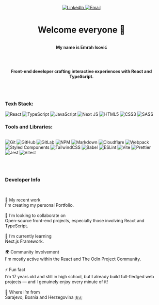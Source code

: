 <br></br>

<div align="center">
<a href="https://linkedin.com/in/emrah-isovic-380127353">
<img src="https://img.shields.io/badge/LinkedIn-%230077B5?style=for-the-badge&logo=LinkedIn&logoColor=white" alt="LinkedIn"/>
</a>
<a href="mailto:emrahisovic20@gmail.com">
<img src="https://img.shields.io/badge/Email-D14836?style=for-the-badge&logo=Gmail&logoColor=white" alt="Email"/>
</a>
</div>
<div style="margin-top:48px;"></div>
<h1 align="center">Welcome everyone 👋</h1>
<div style="margin-top:32px;"></div>
<p align="center"><strong>My name is Emrah Isović</strong></p>

<br></br>

<p align="center"><b>Front-end developer crafting interactive experiences with React and TypeScript.</b><p>

<br></br>

### Texh Stack: 

![React](https://img.shields.io/badge/react-%2320232a.svg?style=for-the-badge&logo=react&logoColor=%2361DAFB) ![TypeScript](https://img.shields.io/badge/typescript-%23007ACC.svg?style=for-the-badge&logo=typescript&logoColor=white) ![JavaScript](https://img.shields.io/badge/javascript-%23323330.svg?style=for-the-badge&logo=javascript&logoColor=%23F7DF1E) ![Next JS](https://img.shields.io/badge/Next-black?style=for-the-badge&logo=next.js&logoColor=white) ![HTML5](https://img.shields.io/badge/html5-%23E34F26.svg?style=for-the-badge&logo=html5&logoColor=white)  ![CSS3](https://img.shields.io/badge/css-%231572B6.svg?style=for-the-badge&logo=css&logoColor=white) ![SASS](https://img.shields.io/badge/SASS-hotpink.svg?style=for-the-badge&logo=SASS&logoColor=white)


### Tools and Libraries:

<div style="margin-top:32px;"></div>

![Git](https://img.shields.io/badge/git-%23F05033.svg?style=for-the-badge&logo=git&logoColor=white) ![GitHub](https://img.shields.io/badge/github-%23121011.svg?style=for-the-badge&logo=github&logoColor=white) ![GitLab](https://img.shields.io/badge/gitlab-%23181717.svg?style=for-the-badge&logo=gitlab&logoColor=white) ![NPM](https://img.shields.io/badge/NPM-%23CB3837.svg?style=for-the-badge&logo=npm&logoColor=white)
![Markdown](https://img.shields.io/badge/markdown-%23000000.svg?style=for-the-badge&logo=markdown&logoColor=white) ![Cloudflare](https://img.shields.io/badge/Cloudflare-F38020?style=for-the-badge&logo=Cloudflare&logoColor=white) ![Webpack](https://img.shields.io/badge/webpack-%238DD6F9.svg?style=for-the-badge&logo=webpack&logoColor=black) ![Styled Components](https://img.shields.io/badge/styled--components-DB7093?style=for-the-badge&logo=styled-components&logoColor=white) ![TailwindCSS](https://img.shields.io/badge/tailwindcss-%2338B2AC.svg?style=for-the-badge&logo=tailwind-css&logoColor=white) ![Babel](https://img.shields.io/badge/Babel-F9DC3e?style=for-the-badge&logo=babel&logoColor=black) ![ESLint](https://img.shields.io/badge/ESLint-4B3263?style=for-the-badge&logo=eslint&logoColor=white) ![Vite](https://img.shields.io/badge/vite-%23646CFF.svg?style=for-the-badge&logo=vite&logoColor=white) ![Prettier](https://img.shields.io/badge/prettier-%23F7B93E.svg?style=for-the-badge&logo=prettier&logoColor=black) ![Jest](https://img.shields.io/badge/Jest-purple?style=for-the-badge&logo=jest&logoColor=white)
![Vitest](https://img.shields.io/badge/Vitest-green?style=for-the-badge&logo=vitest&logoColor=white)

<br></br>

### Developer Info

<div style="margin-top:48px;"></div>

<section style="font-size:14px;">🔭 My recent work<br>I'm creating my personal Portfolio.<br><br>👯 I’m looking to collaborate on<br>Open-source front-end projects, especially those involving React and TypeScript.<br><br>🌱 I’m currently learning<br>Next.js Framework.<br><br>🌍 Community Involvement<br>I'm mostly active within the React and The Odin Project Community.<br><br>⚡ Fun fact<br>I’m 17 years old and still in high school, but I already build full-fledged web projects — and I genuinely enjoy every minute of it!<br><br>📌 Where I’m from<br>Sarajevo, Bosnia and Herzegovina 🇧🇦</section>

<br></br>

<!-- Proudly created with GPRM ( https://gprm.itsvg.in ) -->
